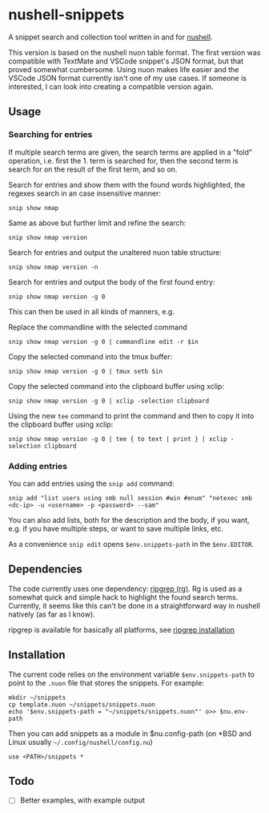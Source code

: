 # nushell-snippets

A snippet search and collection tool written in and for [nushell](https://github.com/nushell/nushell).

This version is based on the nushell nuon table format. The first version was compatible with TextMate and VSCode snippet's JSON format, but that proved somewhat cumbersome. Using nuon makes life easier and the VSCode JSON format currently isn't one of my use cases. If someone is interested, I can look into creating a compatible version again.

## Usage

### Searching for entries
If multiple search terms are given, the search terms are applied in a "fold" operation, i.e. first the 1. term is searched for, then the second term is search for on the result of the first term, and so on.

Search for entries and show them with the found words highlighted, the regexes search in an case insensitive manner:
```nushell
snip show nmap
```

Same as above but further limit and refine the search:
```nushell
snip show nmap version
```

Search for entries and output the unaltered nuon table structure:
```nushell
snip show nmap version -n
```

Search for entries and output the body of the first found entry:
```nushell
snip show nmap version -g 0
```

This can then be used in all kinds of manners, e.g.

Replace the commandline with the selected command
```
snip show nmap version -g 0 | commandline edit -r $in
```

Copy the selected command into the tmux buffer:
```
snip show nmap version -g 0 | tmux setb $in
```

Copy the selected command into the clipboard buffer using xclip:
```
snip show nmap version -g 0 | xclip -selection clipboard
```

Using the new `tee` command to print the command and then to copy it into the clipboard buffer using xclip:
```
snip show nmap version -g 0 | tee { to text | print } | xclip -selection clipboard
```

### Adding entries
You can add entries using the `snip add` command:

```
snip add "list users using smb null session #win #enum" "netexec smb <dc-ip> -u <username> -p <password> --sam"
```

You can also add lists, both for the description and the body, if you want, e.g. if you have multiple steps, or want to save multiple links, etc.

As a convenience `snip edit` opens `$env.snippets-path` in the `$env.EDITOR`.


## Dependencies
The code currently uses one dependency: [ripgrep (rg)](https://github.com/BurntSushi/ripgrep).
Rg is used as a somewhat quick and simple hack to highlight the found search terms.
Currently, it seems like this can't be done in a straightforward way in nushell natively (as far as I know).

ripgrep is available for basically all platforms, see [ripgrep installation](https://github.com/BurntSushi/ripgrep#installation)

## Installation
The current code relies on the environment variable `$env.snippets-path` to point to the `.nuon` file that stores the snippets.
For example:
```nushell
mkdir ~/snippets
cp template.nuon ~/snippets/snippets.nuon
echo '$env.snippets-path = "~/snippets/snippets.nuon"' o>> $nu.env-path
```

Then you can add snippets as a module in $nu.config-path (on *BSD and Linux usually `~/.config/nushell/config.nu`)
```nushell
use <PATH>/snippets *
```

## Todo
- [ ] Better examples, with example output
